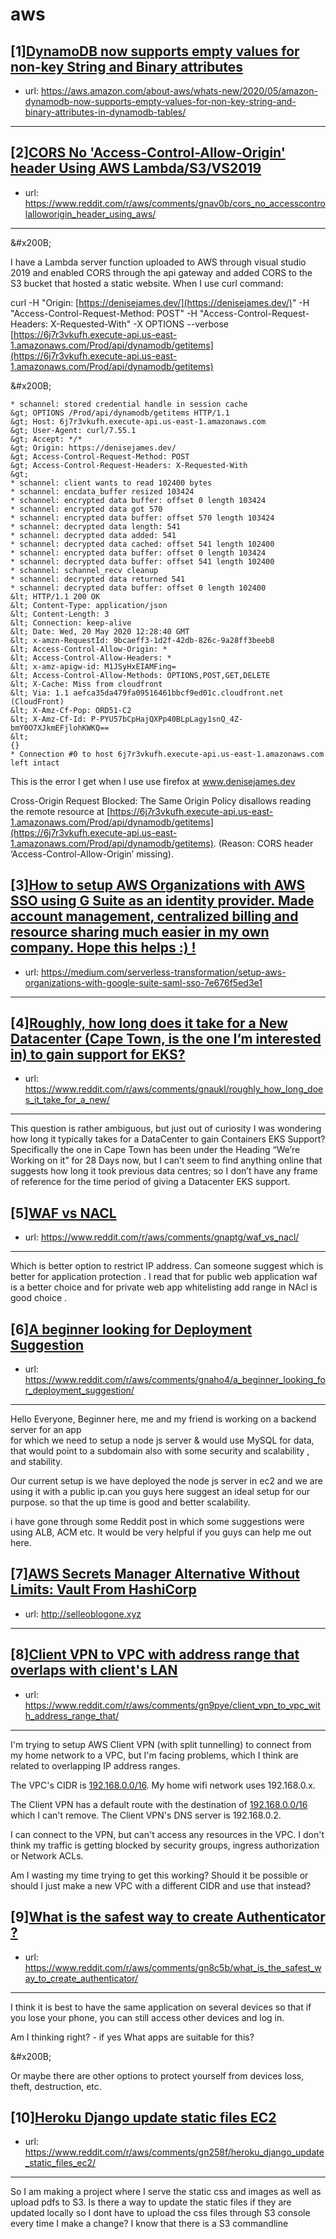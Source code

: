# aws
## [1][DynamoDB now supports empty values for non-key String and Binary attributes](https://www.reddit.com/r/aws/comments/gn5hhi/dynamodb_now_supports_empty_values_for_nonkey/)
- url: https://aws.amazon.com/about-aws/whats-new/2020/05/amazon-dynamodb-now-supports-empty-values-for-non-key-string-and-binary-attributes-in-dynamodb-tables/
---

## [2][CORS No 'Access-Control-Allow-Origin' header Using AWS Lambda/S3/VS2019](https://www.reddit.com/r/aws/comments/gnav0b/cors_no_accesscontrolalloworigin_header_using_aws/)
- url: https://www.reddit.com/r/aws/comments/gnav0b/cors_no_accesscontrolalloworigin_header_using_aws/
---
&amp;#x200B;

 I have a Lambda server function uploaded to AWS through visual studio 2019 and enabled CORS through the api gateway and added CORS to the S3 bucket that hosted a static website. When I use curl command:

curl -H "Origin: [https://denisejames.dev/](https://denisejames.dev/)" -H "Access-Control-Request-Method: POST" -H "Access-Control-Request-Headers: X-Requested-With" -X OPTIONS --verbose [https://6j7r3vkufh.execute-api.us-east-1.amazonaws.com/Prod/api/dynamodb/getitems](https://6j7r3vkufh.execute-api.us-east-1.amazonaws.com/Prod/api/dynamodb/getitems)

&amp;#x200B;

    * schannel: stored credential handle in session cache
    &gt; OPTIONS /Prod/api/dynamodb/getitems HTTP/1.1
    &gt; Host: 6j7r3vkufh.execute-api.us-east-1.amazonaws.com
    &gt; User-Agent: curl/7.55.1
    &gt; Accept: */*
    &gt; Origin: https://denisejames.dev/
    &gt; Access-Control-Request-Method: POST
    &gt; Access-Control-Request-Headers: X-Requested-With
    &gt;
    * schannel: client wants to read 102400 bytes
    * schannel: encdata_buffer resized 103424
    * schannel: encrypted data buffer: offset 0 length 103424
    * schannel: encrypted data got 570
    * schannel: encrypted data buffer: offset 570 length 103424
    * schannel: decrypted data length: 541
    * schannel: decrypted data added: 541
    * schannel: decrypted data cached: offset 541 length 102400
    * schannel: encrypted data buffer: offset 0 length 103424
    * schannel: decrypted data buffer: offset 541 length 102400
    * schannel: schannel_recv cleanup
    * schannel: decrypted data returned 541
    * schannel: decrypted data buffer: offset 0 length 102400
    &lt; HTTP/1.1 200 OK
    &lt; Content-Type: application/json
    &lt; Content-Length: 3
    &lt; Connection: keep-alive
    &lt; Date: Wed, 20 May 2020 12:28:40 GMT
    &lt; x-amzn-RequestId: 9bcaeff3-1d2f-42db-826c-9a28ff3beeb8
    &lt; Access-Control-Allow-Origin: *
    &lt; Access-Control-Allow-Headers: *
    &lt; x-amz-apigw-id: M1JSyHxEIAMFing=
    &lt; Access-Control-Allow-Methods: OPTIONS,POST,GET,DELETE
    &lt; X-Cache: Miss from cloudfront
    &lt; Via: 1.1 aefca35da479fa09516461bbcf9ed01c.cloudfront.net (CloudFront)
    &lt; X-Amz-Cf-Pop: ORD51-C2
    &lt; X-Amz-Cf-Id: P-PYU57bCpHajQXPp40BLpLagy1snQ_4Z-bmY0O7XJkmEFjlohKWKQ==
    &lt;
    {}
    * Connection #0 to host 6j7r3vkufh.execute-api.us-east-1.amazonaws.com left intact

 

This is the error I get when I use use firefox at www.denisejames.dev

Cross-Origin Request Blocked: The Same Origin Policy disallows reading the remote resource at [https://6j7r3vkufh.execute-api.us-east-1.amazonaws.com/Prod/api/dynamodb/getitems](https://6j7r3vkufh.execute-api.us-east-1.amazonaws.com/Prod/api/dynamodb/getitems). (Reason: CORS header ‘Access-Control-Allow-Origin’ missing).
## [3][How to setup AWS Organizations with AWS SSO using G Suite as an identity provider. Made account management, centralized billing and resource sharing much easier in my own company. Hope this helps :) !](https://www.reddit.com/r/aws/comments/gmn67i/how_to_setup_aws_organizations_with_aws_sso_using/)
- url: https://medium.com/serverless-transformation/setup-aws-organizations-with-google-suite-saml-sso-7e676f5ed3e1
---

## [4][Roughly, how long does it take for a New Datacenter (Cape Town, is the one I’m interested in) to gain support for EKS?](https://www.reddit.com/r/aws/comments/gnaukl/roughly_how_long_does_it_take_for_a_new/)
- url: https://www.reddit.com/r/aws/comments/gnaukl/roughly_how_long_does_it_take_for_a_new/
---
This question is rather ambiguous, but just out of curiosity I was wondering how long it typically takes for a DataCenter to gain Containers EKS Support? Specifically the one in Cape Town has been under the Heading “We’re Working on it” for 28 Days now, but I can’t seem to find anything online that suggests how long it took previous data centres; so I don’t have any frame of reference for the time period of giving a Datacenter EKS support.
## [5][WAF vs NACL](https://www.reddit.com/r/aws/comments/gnaptg/waf_vs_nacl/)
- url: https://www.reddit.com/r/aws/comments/gnaptg/waf_vs_nacl/
---
Which is better option to restrict IP address. Can someone suggest which is better for application protection . I read that for public web application waf is a better choice and for private web app whitelisting add range in NAcl is good choice .
## [6][A beginner looking for Deployment Suggestion](https://www.reddit.com/r/aws/comments/gnaho4/a_beginner_looking_for_deployment_suggestion/)
- url: https://www.reddit.com/r/aws/comments/gnaho4/a_beginner_looking_for_deployment_suggestion/
---
Hello Everyone, Beginner here, me and my friend is working on a backend server for an app  
for which we need to setup a node js server &amp; would use MySQL for data, that would point to a subdomain also with some security and scalability , and stability.

Our current setup is we have deployed the node js server in ec2 and we are using it with a public ip.can you guys here suggest an ideal setup for our purpose. so that the up time is good and better scalability.

i have gone through some Reddit post in which some suggestions were using ALB, ACM etc. It would be very helpful if you guys can help me out here.
## [7][AWS Secrets Manager Alternative Without Limits: Vault From HashiCorp](https://www.reddit.com/r/aws/comments/gnaecf/aws_secrets_manager_alternative_without_limits/)
- url: http://selleoblogone.xyz
---

## [8][Client VPN to VPC with address range that overlaps with client's LAN](https://www.reddit.com/r/aws/comments/gn9pye/client_vpn_to_vpc_with_address_range_that/)
- url: https://www.reddit.com/r/aws/comments/gn9pye/client_vpn_to_vpc_with_address_range_that/
---
I'm trying to setup AWS Client VPN (with split tunnelling) to connect from my home network to a VPC, but I'm facing problems, which I think are related to overlapping IP address ranges.

The VPC's CIDR is [192.168.0.0/16](https://192.168.0.0/16). My home wifi network uses 192.168.0.x.

The Client VPN has a default route with the destination of [192.168.0.0/16](https://192.168.0.0/16) which I can't remove. The Client VPN's DNS server is 192.168.0.2.

I can connect to the VPN, but can't access any resources in the VPC. I don't think my traffic is getting blocked by security groups, ingress authorization or Network ACLs.

Am I wasting my time trying to get this working? Should it be possible or should I just make a new VPC with a different CIDR and use that instead?
## [9][What is the safest way to create Authenticator ?](https://www.reddit.com/r/aws/comments/gn8c5b/what_is_the_safest_way_to_create_authenticator/)
- url: https://www.reddit.com/r/aws/comments/gn8c5b/what_is_the_safest_way_to_create_authenticator/
---
I think it is best to have the same application on several devices so that if you lose your phone, you can still access other devices and log in.

Am I thinking right? - if yes What apps are suitable for this?

&amp;#x200B;

Or maybe there are other options to protect yourself from devices loss, theft, destruction, etc.
## [10][Heroku Django update static files EC2](https://www.reddit.com/r/aws/comments/gn258f/heroku_django_update_static_files_ec2/)
- url: https://www.reddit.com/r/aws/comments/gn258f/heroku_django_update_static_files_ec2/
---
So I am making a project where I serve the static css and images as well as upload pdfs to S3. Is there a way to update the static files if they are updated locally so I dont have to upload the css files through S3 console every time I make a change? I know that there is a S3 commandline
